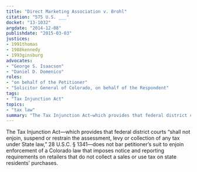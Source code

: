 ```yaml
---
title: "Direct Marketing Association v. Brohl"
citation: "575 U.S. ___"
docket: "13-1032"
argdate: "2014-12-08"
publishdate: "2015-03-03"
justices:
- 1991thomas
- 1988kennedy
- 1993ginsburg
advocates:
- "George S. Isaacson"
- "Daniel D. Domenico"
roles:
- "on behalf of the Petitioner"
- "Solicitor General of Colorado, on behalf of the Respondent"
tags:
- "Tax Injunction Act"
topics:
- "tax law"
summary: "The Tax Injunction Act—which provides that federal district courts “shall not enjoin, suspend or restrain the assessment, levy or collection of any tax under State law,” 28 U.S.C. § 1341—does not bar petitioner’s suit to enjoin enforcement of a Colorado law that imposes notice and reporting requirements on retailers that do not collect a sales or use tax on state residents’ purchases."
---
```

The Tax Injunction Act—which provides that federal district courts “shall not enjoin, suspend or restrain the assessment, levy or collection of any tax under State law,” 28 U.S.C. § 1341—does not bar petitioner’s suit to enjoin enforcement of a Colorado law that imposes notice and reporting requirements on retailers that do not collect a sales or use tax on state residents’ purchases.

